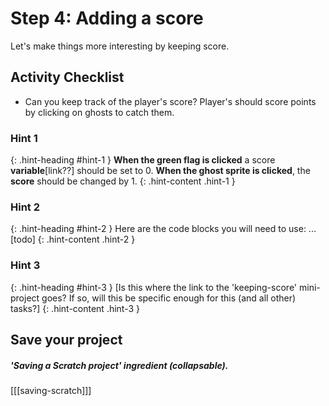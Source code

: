 # Step 4: Adding a score

Let's make things more interesting by keeping score.

## Activity Checklist

+ Can you keep track of the player's score? Player's should score points by clicking on ghosts to catch them.

### Hint 1
{: .hint-heading #hint-1 }
__When the green flag is clicked__ a score __variable__[link??] should be set to 0. __When the ghost sprite is clicked__, the __score__ should be changed by 1.
{: .hint-content .hint-1 }

### Hint 2
{: .hint-heading #hint-2 }
Here are the code blocks you will need to use: ...[todo]
{: .hint-content .hint-2 }

### Hint 3
{: .hint-heading #hint-3 }
[Is this where the link to the 'keeping-score' mini-project goes? If so, will this be specific enough for this (and all other) tasks?]
{: .hint-content .hint-3 }

## Save your project

##### 'Saving a Scratch project' ingredient (collapsable).
[[[saving-scratch]]]
